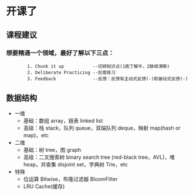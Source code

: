 # 开课了  
## 课程建议  
### 想要精通一个领域，最好了解以下三点：  
            1. Chunk it up           --切碎知识点(1庖丁解牛，2脉络清晰)  
            2. Deliberate Practicing --刻意练习  
            3. Feedback              --反馈：反馈有主动式反馈(-)和被动式反馈(-)  

## 数据结构  
- 一维
    - 基础：数组 array，链表 linked list
    - 高级：栈 stack，队列 queue，双端队列 deque，映射 map(hash or map)，etc
- 二维
    - 基础：树 tree，图 graph
    - 高级：二叉搜索树 binary search tree (red-black tree，AVL)，堆 heap，并查集 disjoint set，字典树 Trie，etc
- 特殊
    - 位运算 Bitwise，布隆过滤器 BloomFilter
    - LRU Cache(缓存)

